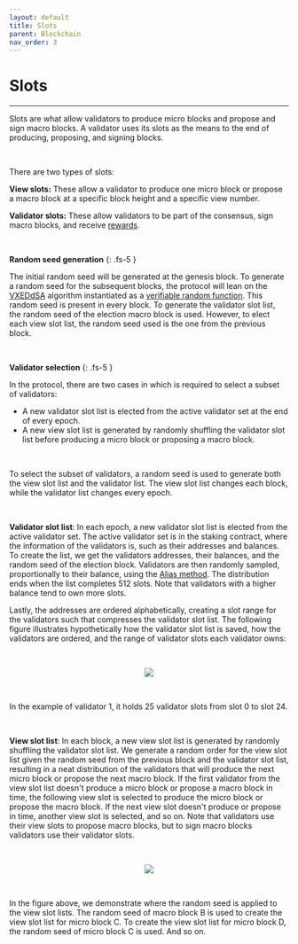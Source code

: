 ```yaml
---
layout: default
title: Slots
parent: Blockchain
nav_order: 3
---
```


# Slots

---

Slots are what allow validators to produce micro blocks and propose and sign macro blocks. A validator uses its slots as the means to the end of producing, proposing, and signing blocks.

<br/>

There are two types of slots:

**View slots:** These allow a validator to produce one micro block or propose a macro block at a specific block height and a specific view number.

**Validator slots:** These allow validators to be part of the consensus, sign macro blocks, and receive [rewards](/albatross-doc/docs/rewards-and-supply/rewards).

<br/>

**Random seed generation**
{: .fs-5 }

The initial random seed will be generated at the genesis block. To generate a random seed for the subsequent blocks, the protocol will lean on the [VXEDdSA](https://www.signal.orgdocs/specifications/xeddsa/#vxeddsa) algorithm instantiated as a [verifiable random function](/albatross-doc/docs/vrf). This random seed is present in every block. To generate the validator slot list, the random seed of the election macro block is used. However, to elect each view slot list, the random seed used is the one from the previous block.

<br/>

**Validator selection**
{: .fs-5 }

In the protocol, there are two cases in which is required to select a subset of validators:

- A new validator slot list is elected from the active validator set at the end of every epoch.
- A new view slot list is generated by randomly shuffling the validator slot list before producing a micro block or proposing a macro block.

<br/>

To select the subset of validators, a random seed is used to generate both the view slot list and the validator list. The view slot list changes each block, while the validator list changes every epoch.

<br/>

**Validator slot list**: In each epoch, a new validator slot list is elected from the active validator set. The active validator set is in the staking contract, where the information of the validators is, such as their addresses and balances. To create the list, we get the validators addresses, their balances, and the random seed of the election block. Validators are then randomly sampled, proportionally to their balance, using the [Alias method](https://en.wikipedia.org/wiki/Alias_method). The distribution ends when the list completes 512 slots. Note that validators with a higher balance tend to own more slots.

Lastly, the addresses are ordered alphabetically, creating a slot range for the validators such that compresses the validator slot list. The following figure illustrates hypothetically how the validator slot list is saved, how the validators are ordered, and the range of validator slots each validator owns:

<br/>

<p align="center">
  <img src="https://i.postimg.cc/L6P0zzZ2/slot-range-drawio.png"/>
</p>

<br/>

In the example of validator 1, it holds 25 validator slots from slot 0 to slot 24.

<br/>

**View slot list**: In each block, a new view slot list is generated by randomly shuffling the validator slot list. We generate a random order for the view slot list given the random seed from the previous block and the validator slot list, resulting in a neat distribution of the validators that will produce the next micro block or propose the next macro block. If the first validator from the view slot list doesn't produce a micro block or propose a macro block in time, the following view slot is selected to produce the micro block or propose the macro block. If the next view slot doesn't produce or propose in time, another view slot is selected, and so on. Note that validators use their view slots to propose macro blocks, but to sign macro blocks validators use their validator slots.

<br/>

<p align="center">
  <img src="https://i.postimg.cc/rpVnX3Zw/slots-selection-drawio.png"/>
</p>

<br/>

In the figure above, we demonstrate where the random seed is applied to the view slot lists. The random seed of macro block B is used to create the view slot list for micro block C. To create the view slot list for micro block D, the random seed of micro block C is used. And so on.
